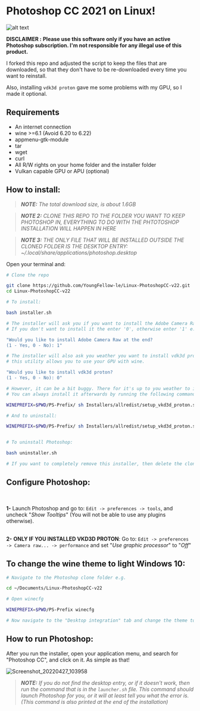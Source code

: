 # Photoshop CC 2021 on Linux!

![alt text](https://github.com/YoungFellow-le/Photoshop-CC2021-Linux/blob/main/screenshot.png?raw=false)

**DISCLAIMER :**
**Please use this software only if you have an active Photoshop subscription. I'm not responsible for any illegal use of this product.**

I forked this repo and adjusted the script to keep the files that are downloaded, so that they don't have to be re-downloaded every time you want to reinstall.

Also, installing `vdk3d proton` gave me some problems with my GPU, so I made it optional.

## Requirements
- An internet connection
- wine >=6.1 (Avoid 6.20 to 6.22)
- appmenu-gtk-module
- tar
- wget
- curl
- All R/W rights on your home folder and the installer folder
- Vulkan capable GPU or APU (optional)


## How to install:

>_**NOTE:** The total download size, is about 1.6GB_

>_**NOTE 2:** CLONE THIS REPO TO THE FOLDER YOU WANT TO KEEP PHOTOSHOP IN, EVERYTHING TO DO WITH THE PHTOTOSHOP INSTALLATION WILL HAPPEN IN HERE_

>_**NOTE 3:** THE ONLY FILE THAT WILL BE INSTALLED OUTSIDE THE CLONED FOLDER IS THE DESKTOP ENTRY: ~/.local/share/applications/photoshop.desktop_

Open your terminal and:

```bash
# Clone the repo

git clone https://github.com/YoungFellow-le/Linux-PhotoshopCC-v22.git
cd Linux-PhotoshopCC-v22

# To install:

bash installer.sh

# The installer will ask you if you want to install the Adobe Camera Raw Plugin (that is yes in most cases)
# If you don't want to install it the enter '0', otherwise enter '1' e.g.

"Would you like to install Adobe Camera Raw at the end?
(1 - Yes, 0 - No): 1"

# The installer will also ask you weather you want to install vdk3d proton,
# this utility allows you to use your GPU with wine.

"Would you like to install vdk3d proton?
(1 - Yes, 0 - No): 0"

# However, it can be a bit buggy. There for it's up to you weather to install it or not, e.g.
# You can always install it afterwards by running the following command in the "Linux-PhotoshopCC-v22" folder:

WINEPREFIX=$PWD/PS-Prefix/ sh Installers/allredist/setup_vkd3d_proton.sh install

# And to uninstall:

WINEPREFIX=$PWD/PS-Prefix/ sh Installers/allredist/setup_vkd3d_proton.sh uninstall


# To uninstall Photoshop:

bash uninstaller.sh

# If you want to completely remove this installer, then delete the cloned folder after running the uninstaller.
```
## Configure Photoshop:
<br>

**1-** Launch Photoshop and go to: `Edit -> preferences -> tools`, and uncheck "_Show Tooltips_" (You will not be able to use any plugins otherwise).<br>
<br>

**2-** **ONLY IF YOU INSTALLED VKD3D PROTON**:  Go to: `Edit -> preferences -> Camera raw... -> performance` and set "_Use graphic processor_" to "_Off_"

## To change the wine theme to light Windows 10:
  ```bash
  # Navigate to the Photoshop clone folder e.g.
  
  cd ~/Documents/Linux-PhotoshopCC-v22
  
  # Open winecfg
  
  WINEPREFIX=$PWD/PS-Prefix winecfg
  
  # Now navigate to the "Desktop integration" tab and change the theme to "Light"
  
  ```
## How to run Photoshop:

After you run the installer, open your application menu, and search for "Photoshop CC", and click on it. As simple as that!

![Screenshot_20220427_103958](https://user-images.githubusercontent.com/79008923/165448708-b6ce4ac1-8f55-4f48-968d-9608c765a318.png)

>_**NOTE:** If you do not find the desktop entry, or if it doesn't work, then run the command that is in the `launcher.sh` file. This command should launch Photoshop for you, or it will at least tell you what the error is. (This command is also printed at the end of the installation)_



